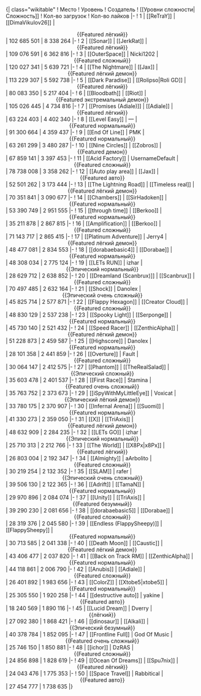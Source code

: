 {| class="wikitable"
! Место
! Уровень
! Создатель
! [[Уровни сложности|Сложность]]
! Кол-во загрузок
! Кол-во лайков
|-
! 1
| [[ReTraY]]
| [[DimaVikulov26]]
| <center>{{Featured лёгкий}}</center>
| 102 685 501
| 8 338 264
|-
! 2
| [[Sonar]]
| [[JerkRat]]
| <center>{{Featured лёгкий}}</center>
| 109 076 591
| 6 362 816
|-
! 3
| [[OuterSpace]]
| Nicki1202
| <center>{{Featured сложный}}</center>
| 120 027 341
| 5 639 721
|-
! 4
| [[The Nightmare]]
| [[Jax]]
| <center>{{Featured лёгкий демон}}</center>
| 113 229 307
| 5 592 738
|-
! 5
| [[Dark Paradise]]
| [[Rolipso|Roli GD]]
| <center>{{Featured лёгкий}}</center>
| 80 083 350
| 5 217 404
|-
! 6
| [[Bloodbath]]
| [[Riot]]
| <center>{{Featured экстремальный демон}}</center>
| 105 026 445
| 4 734 816
|-
! 7
| [[Promises (Adiale)]]
| [[Adiale]]
| <center>{{Featured лёгкий}}</center>
| 63 224 403
| 4 402 340
|-
! 8
| [[Level Easy]]
| —
| <center>{{Featured нормальный}}</center>
| 91 300 664
| 4 359 437
|-
! 9
| [[End Of Line]]
| PMK
| <center>{{Featured нормальный}}</center>
| 63 261 299
| 3 480 287
|-
! 10
| [[Nine Circles]]
| [[Zobros]]
| <center>{{Featured демон}}</center>
| 67 859 141
| 3 397 453
|-
! 11
| [[Acid Factory]]
| UsernameDefault
| <center>{{Featured сложный}}</center>
| 78 738 008
| 3 358 262
|-
! 12
| [[Auto play area]]
| [[Jax]]
| <center>{{Featured авто}}</center>
| 52 501 262
| 3 173 444
|-
! 13
| [[The Lightning Road]]
| [[Timeless real]]
| <center>{{Featured лёгкий демон}}</center>
| 70 351 841
| 3 090 677
|-
! 14
| [[Chambers]]
| [[SirHadoken]]
| <center>{{Featured нормальный}}</center>
| 53 390 749
| 2 951 555
|-
! 15
| [[through time]]
| [[Berkoo]]
| <center>{{Featured нормальный}}</center>
| 35 211 878
| 2 867 815
|-
! 16
| [[Amplification]]
| [[Berkoo]]
| <center>{{Featured сложный}}</center>
| 71 143 717
| 2 865 415
|-
! 17
| [[Platinum Adventure]]
| Jerry4
| <center>{{Featured лёгкий демон}}</center>
| 48 477 081
| 2 834 553
|-
! 18
| [[dorabaebasic4]]
| [[Dorabae]]
| <center>{{Featured нормальный}}</center>
| 48 308 034
| 2 775 124
|-
! 19
| [[LETs  RUN]]
| izhar
| <center>{{Эпический нормальный}}</center>
| 28 629 712
| 2 638 852
|-
! 20
| [[Dreamland (Scanbrux)]]
| [[Scanbrux]]
| <center>{{Featured сложный}}</center>
| 70 497 485
| 2 632 164
|-
! 21
| [[Shock]]
| Danolex
| <center>{{Эпический очень сложный}}</center>
| 45 825 714
| 2 577 871
|-
! 22
| [[Flappy Hexagon]]
| [[Creator Cloud]]
| <center>{{Featured сложный}}</center>
| 48 830 129
| 2 537 238
|-
! 23
| [[Spooky Light]]
| [[Serponge]]
| <center>{{Featured нормальный}}</center>
| 45 730 140
| 2 521 432
|-
! 24
| [[Speed Racer]]
| [[ZenthicAlpha]]
| <center>{{Featured лёгкий демон}}</center>
| 51 228 873
| 2 459 587
|-
! 25
| [[Highscore]]
| Danolex
| <center>{{Featured нормальный}}</center>
| 28 101 358
| 2 441 859
|-
! 26
| [[Overture]]
| Fault
| <center>{{Featured сложный}}</center>
| 30 064 147
| 2 412 575
|-
! 27
| [[Phantom]]
| [[TheRealSalad]]
| <center>{{Эпический сложный}}</center>
| 35 603 478
| 2 401 537
|-
! 28
| [[First Race]]
| Stamina
| <center>{{Featured очень сложный}}</center>
| 35 763 752
| 2 373 673
|-
! 29
| [[iSpyWithMyLittleEye]]
| Voxicat
| <center>{{Эпический лёгкий демон}}</center>
| 33 780 175
| 2 370 907
|-
! 30
| [[Infernal Arena]]
| [[Suomi]]
| <center>{{Featured нормальный}}</center>
| 41 330 273
| 2 359 050
|-
! 31
| [[X]]
| [[TriAxis]]
| <center>{{Featured лёгкий демон}}</center>
| 48 632 909
| 2 284 235
|-
! 32
| [[LETs GO]]
| izhar
| <center>{{Эпический нормальный}}</center>
| 25 710 313
| 2 212 766
|-
! 33
| [[The World]]
| [[X8Px|x8Px]]
| <center>{{Featured лёгкий}}</center>
| 26 803 004
| 2 192 347
|-
! 34
| [[Almighty]]
| aArbolito
| <center>{{Featured сложный}}</center>
| 30 219 254
| 2 132 352
|-
! 35
| [[SLAM]]
| rafer
| <center>{{Эпический очень сложный}}</center>
| 39 506 130
| 2 122 365
|-
! 36
| [[Adrift]]
| [[TamaN]]
| <center>{{Featured нормальный}}</center>
| 29 970 896
| 2 084 074
|-
! 37
| [[Unity]]
| [[TriAxis]]
| <center>{{Featured безумный}}</center>
| 39 290 230
| 2 081 656
|-
! 38
| [[dorabaebasic5]]
| [[Dorabae]]
| <center>{{Featured сложный}}</center>
| 28 319 376
| 2 045 580
|-
! 39
| [[Endless (FlappySheepy)]]
| [[FlappySheepy]]
| <center>{{Featured нормальный}}</center>
| 30 713 585
| 2 041 338
|-
! 40
| [[Death Moon]]
| [[Caustic]]
| <center>{{Featured лёгкий демон}}</center>
| 43 406 477
| 2 037 820
|-
! 41
| [[Back on Track RM]]
| [[ZenthicAlpha]]
| <center>{{Featured нормальный}}</center>
| 44 118 861
| 2 006 790
|-
! 42
| [[Anubis]]
| [[Adiale]]
| <center>{{Featured сложный}}</center>
| 26 401 892
| 1 983 656
|-
! 43
| [[ColorZ]]
| [[Xtobe5|xtobe5]]
| <center>{{Featured нормальный}}</center>
| 25 305 550
| 1 920 258
|-
! 44
| [[destructive auto]]
| yakine
| <center>{{Featured авто}}</center>
| 18 240 569
| 1 890 116
|-
! 45
| [[Lucid Dream]]
| Dverry
| <center>{{лёгкий}}</center>
| 27 092 380
| 1 868 421
|-
! 46
| [[dinosaur]]
| [[Alkali]]
| <center>{{Эпический безумный}}</center>
| 40 378 784
| 1 852 095
|-
! 47
| [[Frontline Full]]
| God Of Music
| <center>{{Featured очень сложный}}</center>
| 25 746 150
| 1 850 881
|-
! 48
| [[ichor]]
| DzRAS
| <center>{{Featured сложный}}</center>
| 24 856 898
| 1 828 619
|-
! 49
| [[Ocean Of Dreams]]
| [[Spu7nix]]
| <center>{{Featured лёгкий}}</center>
| 24 043 476
| 1 775 353
|-
! 50
| [[Space Travel]]
| Rabbitical
| <center>{{Featured авто}}</center>
| 27 454 777
| 1 738 635
|}